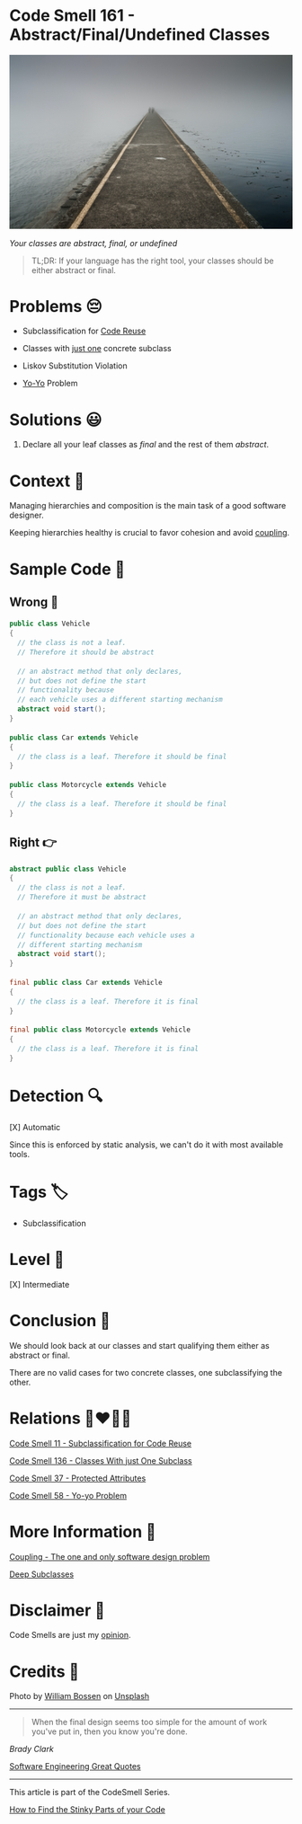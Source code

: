 # Code Smell 161 - Abstract/Final/Undefined Classes

![Code Smell 161 - Abstract/Final/Undefined Classes](Code%20Smell%20161%20-%20Abstract%20Final%20Undefined%20Classes.jpg)

*Your classes are abstract, final, or undefined*

> TL;DR: If your language has the right tool, your classes should be either abstract or final.

# Problems 😔 

- Subclassification for [Code Reuse](https://github.com/mcsee/Software-Design-Articles/tree/main/Articles/Code%20Smells/Code%20Smell%2011%20-%20Subclassification%20for%20Code%20Reuse/readme.md)

- Classes with [just one](https://github.com/mcsee/Software-Design-Articles/tree/main/Articles/Code%20Smells/Code%20Smell%20136%20-%20Classes%20With%20just%20One%20Subclass/readme.md) concrete subclass

- Liskov Substitution Violation

- [Yo-Yo](https://github.com/mcsee/Software-Design-Articles/tree/main/Articles/Code%20Smells/Code%20Smell%2058%20-%20Yo-yo%20Problem/readme.md) Problem

# Solutions 😃

1. Declare all your leaf classes as *final* and the rest of them *abstract*.

# Context 💬

Managing hierarchies and composition is the main task of a good software designer.

Keeping hierarchies healthy is crucial to favor cohesion and avoid [coupling](https://github.com/mcsee/Software-Design-Articles/tree/main/Articles/Theory/Coupling%20-%20The%20one%20and%20only%20software%20design%20problem/readme.md).

# Sample Code 📖

## Wrong 🚫

<!-- [Gist Url](https://gist.github.com/mcsee/580be250747d29d198fe4bbf9db41c8e) -->

```java
public class Vehicle
{
  // the class is not a leaf. 
  // Therefore it should be abstract
    
  // an abstract method that only declares,
  // but does not define the start 
  // functionality because 
  // each vehicle uses a different starting mechanism
  abstract void start();
}

public class Car extends Vehicle
{
  // the class is a leaf. Therefore it should be final
}

public class Motorcycle extends Vehicle
{
  // the class is a leaf. Therefore it should be final
}
```

## Right 👉

<!-- [Gist Url](https://gist.github.com/mcsee/712df5f99ec232c4e4d2cdaf1bdf62c0) -->

```java
abstract public class Vehicle
{
  // the class is not a leaf. 
  // Therefore it must be abstract  
 
  // an abstract method that only declares, 
  // but does not define the start 
  // functionality because each vehicle uses a
  // different starting mechanism
  abstract void start();
}

final public class Car extends Vehicle
{
  // the class is a leaf. Therefore it is final
}

final public class Motorcycle extends Vehicle
{
  // the class is a leaf. Therefore it is final
}
```

# Detection 🔍

[X] Automatic 

Since this is enforced by static analysis, we can't do it with most available tools.

# Tags 🏷️

- Subclassification

# Level 🔋

[X] Intermediate

# Conclusion 🏁

We should look back at our classes and start qualifying them either as abstract or final.

There are no valid cases for two concrete classes, one subclassifying the other.

# Relations 👩‍❤️‍💋‍👨

[Code Smell 11 - Subclassification for Code Reuse](https://github.com/mcsee/Software-Design-Articles/tree/main/Articles/Code%20Smells/Code%20Smell%2011%20-%20Subclassification%20for%20Code%20Reuse/readme.md)

[Code Smell 136 - Classes With just One Subclass](https://github.com/mcsee/Software-Design-Articles/tree/main/Articles/Code%20Smells/Code%20Smell%20136%20-%20Classes%20With%20just%20One%20Subclass/readme.md)

[Code Smell 37 - Protected Attributes](https://github.com/mcsee/Software-Design-Articles/tree/main/Articles/Code%20Smells/Code%20Smell%2037%20-%20Protected%20Attributes/readme.md)

[Code Smell 58 - Yo-yo Problem](https://github.com/mcsee/Software-Design-Articles/tree/main/Articles/Code%20Smells/Code%20Smell%2058%20-%20Yo-yo%20Problem/readme.md)

# More Information 📕

[Coupling - The one and only software design problem](https://github.com/mcsee/Software-Design-Articles/tree/main/Articles/Theory/Coupling%20-%20The%20one%20and%20only%20software%20design%20problem/readme.md)

[Deep Subclasses](http://www.laputan.org/drc.html)

# Disclaimer 📘

Code Smells are just my [opinion](https://github.com/mcsee/Software-Design-Articles/tree/main/Articles/Blogging/I%20Wrote%20More%20than%2090%20Articles%20on%202021%20Here%20is%20What%20I%20Learned/readme.md).

# Credits 🙏

Photo by [William Bossen](https://unsplash.com/@william_bossen) on [Unsplash](https://unsplash.com/s/photos/the-end)
  
* * *

> When the final design seems too simple for the amount of work you've put in, then you know you're done.

_Brady Clark_
 
[Software Engineering Great Quotes](https://github.com/mcsee/Software-Design-Articles/tree/main/Articles/Quotes/Software%20Engineering%20Great%20Quotes/readme.md)

* * *

This article is part of the CodeSmell Series.

[How to Find the Stinky Parts of your Code](https://github.com/mcsee/Software-Design-Articles/tree/main/Articles/Code%20Smells/How%20to%20Find%20the%20Stinky%20parts%20of%20your%20Code/readme.md)